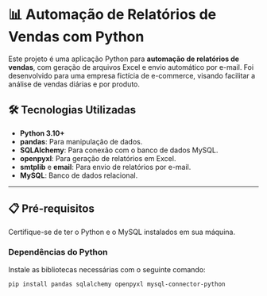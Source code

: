 # 📊 Automação de Relatórios de Vendas com Python

Este projeto é uma aplicação Python para **automação de relatórios de vendas**, com geração de arquivos Excel e envio automático por e-mail. Foi desenvolvido para uma empresa fictícia de e-commerce, visando facilitar a análise de vendas diárias e por produto.

## 🛠️ Tecnologias Utilizadas

- **Python 3.10+**
- **pandas**: Para manipulação de dados.
- **SQLAlchemy**: Para conexão com o banco de dados MySQL.
- **openpyxl**: Para geração de relatórios em Excel.
- **smtplib** e **email**: Para envio de relatórios por e-mail.
- **MySQL**: Banco de dados relacional.

---

## 📋 Pré-requisitos

Certifique-se de ter o Python e o MySQL instalados em sua máquina.

### Dependências do Python

Instale as bibliotecas necessárias com o seguinte comando:

```bash
pip install pandas sqlalchemy openpyxl mysql-connector-python
